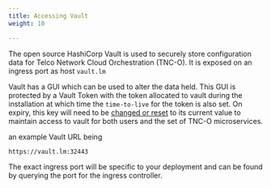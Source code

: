 ```yaml
---
title: Accessing Vault
weight: 10

---
```


The open source HashiCorp Vault is used to securely store configuration data for Telco Network Cloud Orchestration (TNC-O). It is exposed on an ingress port as host `vault.lm`

Vault has a GUI which can be used to alter the data held. This GUI is protected by a Vault Token with the token allocated to vault during the installation at which time the `time-to-live` for the token is also set. On expiry, this key will need to be [changed or reset](/user-guides/administration/security/managing-vault-tokens/) to its current value to maintain access to vault for both users and the set of TNC-O microservices.

an example Vault URL being
```
https://vault.lm:32443
```

The exact ingress port will be specific to your deployment and can be found by querying the port for the ingress controller.
